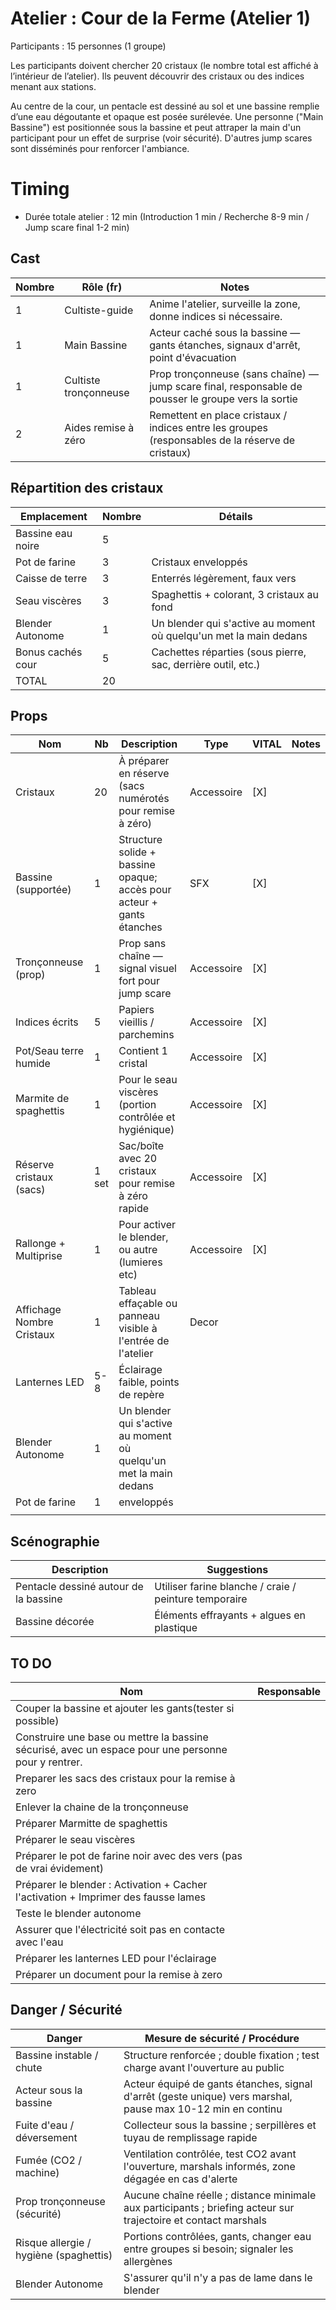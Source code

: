 # Atelier : Cour de la Ferme (Atelier 1)

Participants : 15 personnes (1 groupe)

Les participants doivent chercher 20 cristaux (le nombre total est affiché à l’intérieur de l’atelier). Ils peuvent découvrir des cristaux ou des indices menant aux stations.

Au centre de la cour, un pentacle est dessiné au sol et une bassine remplie d’une eau dégoutante et opaque est posée surélevée. Une personne ("Main Bassine") est positionnée sous la bassine et peut attraper la main d'un participant pour un effet de surprise (voir sécurité). D'autres jump scares sont disséminés pour renforcer l'ambiance.

# Timing

- Durée totale atelier : 12 min (Introduction 1 min / Recherche 8-9 min / Jump scare final 1-2 min)

## Cast

| Nombre | Rôle (fr)             | Notes                                                                                               |
| ------ | --------------------- | --------------------------------------------------------------------------------------------------- |
| 1      | Cultiste-guide        | Anime l'atelier, surveille la zone, donne indices si nécessaire.                                    |
| 1      | Main Bassine          | Acteur caché sous la bassine — gants étanches, signaux d'arrêt, point d'évacuation                  |
| 1      | Cultiste tronçonneuse | Prop tronçonneuse (sans chaîne) — jump scare final, responsable de pousser le groupe vers la sortie |
| 2      | Aides remise à zéro   | Remettent en place cristaux / indices entre les groupes (responsables de la réserve de cristaux)    |

## Répartition des cristaux

| Emplacement       | Nombre | Détails                                                           |
| ----------------- | ------ | ----------------------------------------------------------------- |
| Bassine eau noire | 5      |                                                                   |
| Pot de farine     | 3      | Cristaux enveloppés                                               |
| Caisse de terre   | 3      | Enterrés légèrement, faux vers                                    |
| Seau viscères     | 3      | Spaghettis + colorant, 3 cristaux au fond                         |
| Blender Autonome  | 1      | Un blender qui s'active au moment où quelqu'un met la main dedans |
| Bonus cachés cour | 5      | Cachettes réparties (sous pierre, sac, derrière outil, etc.)      |
| TOTAL             | 20     |                                                                   |

## Props

| Nom                       | Nb    | Description                                                           | Type       | VITAL | Notes |
| ------------------------- | ----- | --------------------------------------------------------------------- | ---------- | ----- | ----- |
| Cristaux                  | 20    | À préparer en réserve (sacs numérotés pour remise à zéro)             | Accessoire | [X]   |       |
| Bassine (supportée)       | 1     | Structure solide + bassine opaque; accès pour acteur + gants étanches | SFX        | [X]   |       |
| Tronçonneuse (prop)       | 1     | Prop sans chaîne — signal visuel fort pour jump scare                 | Accessoire | [X]   |       |
| Indices écrits            | 5     | Papiers vieillis / parchemins                                         | Accessoire | [X]   |       |
| Pot/Seau terre humide     | 1     | Contient 1 cristal                                                    | Accessoire | [X]   |       |
| Marmite de spaghettis     | 1     | Pour le seau viscères (portion contrôlée et hygiénique)               | Accessoire | [X]   |       |
| Réserve cristaux (sacs)   | 1 set | Sac/boîte avec 20 cristaux pour remise à zéro rapide                  | Accessoire | [X]   |       |
| Rallonge + Multiprise     | 1     | Pour activer le blender, ou autre (lumieres etc)                      | Accessoire | [X]   |       |
| Affichage Nombre Cristaux | 1     | Tableau effaçable ou panneau visible à l'entrée de l'atelier          | Decor      |       |       |
| Lanternes LED             | 5-8   | Éclairage faible, points de repère                                    |            |       |       |
| Blender Autonome          | 1     | Un blender qui s'active au moment où quelqu'un met la main dedans     |            |       |       |
| Pot de farine             | 1     | enveloppés                                                            |            |       |       |
|                           |       |                                                                       |            |       |       |

## Scénographie

| Description                           | Suggestions                                           |
| ------------------------------------- | ----------------------------------------------------- |
| Pentacle dessiné autour de la bassine | Utiliser farine blanche / craie / peinture temporaire |
| Bassine décorée                       | Éléments effrayants + algues en plastique             |


## TO DO

| Nom                                                                                                 | Responsable |
| --------------------------------------------------------------------------------------------------- | ----------- |
| Couper la bassine et ajouter les gants(tester si possible)                                          |             |
| Construire une base ou mettre la bassine sécurisé, avec un espace pour une personne pour y rentrer. |             |
| Preparer les sacs des cristaux pour la remise à zero                                                |             |
| Enlever la chaine de la tronçonneuse                                                                |             |
| Préparer Marmitte de spaghettis                                                                     |             |
| Préparer le seau viscères                                                                           |             |
| Préparer le pot de farine noir avec des vers (pas de vrai évidement)                                |             |
| Préparer le blender : Activation + Cacher l'activation + Imprimer des fausse lames                  |             |
| Teste le blender autonome                                                                           |             |
| Assurer que l'électricité soit pas en contacte avec l'eau                                           |             |
| Préparer les lanternes LED pour l'éclairage                                                         |             |
| Préparer un document pour la remise à zero                                                          |             |

## Danger / Sécurité

| Danger                                 | Mesure de sécurité / Procédure                                                                                  |
| -------------------------------------- | --------------------------------------------------------------------------------------------------------------- |
| Bassine instable / chute               | Structure renforcée ; double fixation ; test charge avant l'ouverture au public                                 |
| Acteur sous la bassine                 | Acteur équipé de gants étanches, signal d'arrêt (geste unique) vers marshal, pause max 10-12 min en continu     |
| Fuite d'eau / déversement              | Collecteur sous la bassine ; serpillères et tuyau de remplissage rapide                                         |
| Fumée (CO2 / machine)                  | Ventilation contrôlée, test CO2 avant l'ouverture, marshals informés, zone dégagée en cas d'alerte              |
| Prop tronçonneuse (sécurité)           | Aucune chaîne réelle ; distance minimale aux participants ; briefing acteur sur trajectoire et contact marshals |
| Risque allergie / hygiène (spaghettis) | Portions contrôlées, gants, changer eau entre groupes si besoin; signaler les allergènes                        |
| Blender Autonome                       | S'assurer qu'il n'y a pas de lame dans le blender                                                               |

